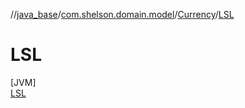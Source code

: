 //[java_base](../../../../index.md)/[com.shelson.domain.model](../../index.md)/[Currency](../index.md)/[LSL](index.md)

# LSL

[JVM]\
[LSL](index.md)
